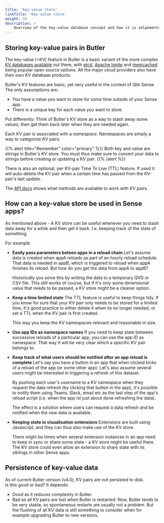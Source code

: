```yaml
---
title: 'Key-value store'
linkTitle: 'Key-value store'
weight: 10
description: >
    Overview of the key-value database concept and how it is imlpemented in Butler.
---
```


## Storing key-value pairs in Butler

The key-value (=KV) feature in Butler is a basic variant of the more complex [KV databases available](https://en.wikipedia.org/wiki/Key%E2%80%93value_database) out there, with [etcd](https://etcd.io/), [Apache Ignite](https://ignite.apache.org/) and [memcached](https://memcached.org/) being popular open source options. All the major cloud providers also have their own KV database products.

Butler's KV features are basic, yet very useful in the context of Qlik Sense. The only assumptions are:

* You have a value you want to store for some time outside of your Sense app.
* There is a unique key for each value you want to store.

Put differently: Think of Butler's KV store as a way to stash away some values, then get them back later when they are needed again.

Each KV pair is associated with a *namespace*. Namespaces are simply a way to categorize KV pairs.

{{% alert title="Remember" color="primary" %}}
Both key and value are strings in Butler's KV store. You must thus make sure to convert your data to strings before creating or updating a KV pair.
{{% /alert %}}

There is also an optional, per KV-pair Time To Live (TTL) feature. If used it will auto-delete the KV pair when a certain time has passed from the KV-pair's last update.

The [API docs](/docs/reference/rest-api) shows what methods are available to work with KV pairs.

## How can a key-value store be used in Sense apps?

As mentioned above - A KV store can be useful whenever you need to stash data away for a while and then get it back. I.e. keeping track of the state of something.

For example

* **Easily pass parameters beteen apps in a reload chain**
  Let's assume data is created when appA reloads as part of an hourly reload schedule. That data is needed in appB, which is triggered to reload when appA finishes its reload. But how do you get the data from appA to appB?

  Historically you solve this by writing the data to a temporary QVD or CSV file. This still works of course, but if it's only some dimensional value that needs to be passed, a KV store might be a cleaner option.

* **Keep a time limited state**
  The TTL feature is useful to keep things tidy. If you know for sure that your KV pair only needs to be stored for a limited time, it's good practice to either delete it when its no longer needed, or set a TTL when the KV pair is first created.
  
  This way you keep the KV namespaces relevant and reasonable in size.

* **Use app IDs as namespace names**
  If you need to keep state between successive reloads of a particular app, you can use the app ID as namespace. That way it will be very clear which a specific KV pair belongs to.

* **Keep track of what users should be notified after an app reload is complete**
  Let's say you have a button in an app that when clicked kicks of a reload of the app (or some other app).
  Let's also assume several users might be interested in triggering a refresh of this dataset.

  By pushing each user's username to a KV namespace when they request the data refresh (by clicking that button in the app), it's possible to notify them using Teams, Slack, email etc as the last step of the app's reload script (i.e. when the app
  ist just about done refreshing the data).

  The effect is a solution where users can request a data refresh and be notified when the new data is available.

* **Keeping state in visualisation extensions**
  Extensions are built using Javascript, and they can thus also make use of the KV store.

  There might be times when several extension instances in an app need to keep in sync or share some state - a KV store might be useful there.  
  The KV store could even allow an extension to share state with its siblings in other Sense apps.

## Persistence of key-value data

As of current Butler version (v4.0), KV pairs are not persisted to disk.  
Is this good or bad? It depends:

* Good as it reduces complexity in Butler.
* Bad as all KV pairs are lost when Butler is restarted. Now, Butler tends to be very stable, so spontaneous restarts are usually not a problem. But the flushing of all KV data is still something to consider when for example upgrading Butler to new versions. 
